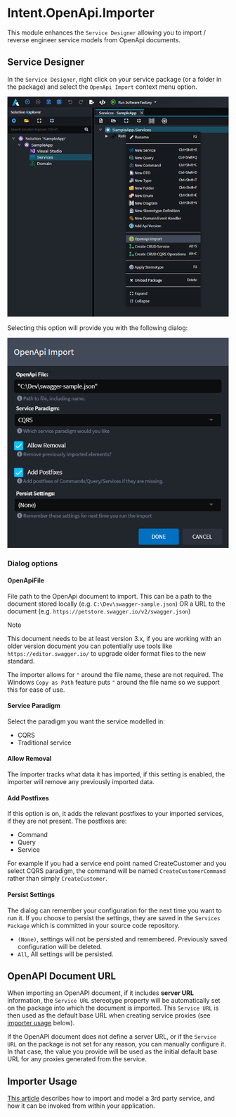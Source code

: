 ﻿# Intent.OpenApi.Importer

This module enhances the `Service Designer` allowing you to import / reverse engineer service models from OpenApi documents.

## Service Designer

In the `Service Designer`, right click on your service package (or a folder in the package) and select the `OpenApi Import` context menu option.

![Open Import context menu item](images/open-api-import-context-menu.png)

Selecting this option will provide you with the following dialog:

![OpenApi Import dialog](images/open-api-dialog.png)

### Dialog options

#### OpenApiFile

File path to the OpenApi document to import. This can be a path to the document stored locally (e.g. `C:\Dev\swagger-sample.json`) OR a URL to the document (e.g. `https://petstore.swagger.io/v2/swagger.json`)

> [!NOTE]
>
> This document needs to be at least version 3.x, if you are working with an older version document you can potentially use tools like `https://editor.swagger.io/` to upgrade older format files to the new standard.

The importer allows for `"` around the file name, these are not required. The Windows `Copy as Path` feature puts `"` around the file name so we support this for ease of use.

#### Service Paradigm

Select the paradigm you want the service modelled in:

- CQRS
- Traditional service

#### Allow Removal

The importer tracks what data it has imported, if this setting is enabled, the importer will remove any previously imported data.

#### Add Postfixes

If this option is on, it adds the relevant postfixes to your imported services, if they are not present. The postfixes are:

- Command
- Query
- Service

For example if you had a service end point named CreateCustomer and you select CQRS paradigm, the command will be named `CreateCustomerCommand` rather than simply `CreateCustomer`.

#### Persist Settings

The dialog can remember your configuration for the next time you want to run it. If you choose to persist the settings, they are saved in the `Services Package` which is committed in your source code repository.

- `(None)`,  settings will not be persisted and remembered. Previously saved configuration will be deleted.
- `All`, All settings will be persisted.

## OpenAPI Document URL

When importing an OpenAPI document, if it includes **server URL** information, the `Service URL` stereotype property will be automatically set on the package into which the document is imported. This `Service URL` is then used as the default base URL when creating service proxies (see [importer usage](#importer-usage) below).

If the OpenAPI document does not define a server URL, or if the `Service URL` on the package is not set for any reason, you can manually configure it. In that case, the value you provide will be used as the initial default base URL for any proxies generated from the service.

## Importer Usage

[This article](
https://docs.intentarchitect.com/articles/application-development/modelling/services-designer/invoking-http-endpoints/invoking-http-endpoints.html#service-proxy-for-a-3rd-party-service) describes how to import and model a 3rd party service, and how it can be invoked from within your application.
